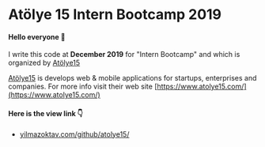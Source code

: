 # Atölye 15 Intern Bootcamp 2019
#### Hello everyone :wave:<br>

I write this code at **December 2019** for "Intern Bootcamp" and which is organized by [Atölye15](https://github.com/atolye15) <br>

[Atölye15](https://github.com/atolye15) is develops web & mobile applications for startups, enterprises and companies. For more info visit their web site [https://www.atolye15.com/](https://www.atolye15.com/)

####  Here is the view link :point_down:
- [yilmazoktav.com/github/atolye15/](https://yilmazoktav.com/github/atolye15/)
